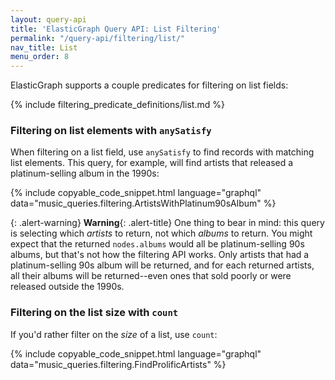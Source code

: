 ```yaml
---
layout: query-api
title: 'ElasticGraph Query API: List Filtering'
permalink: "/query-api/filtering/list/"
nav_title: List
menu_order: 8
---
```

ElasticGraph supports a couple predicates for filtering on list fields:

{% include filtering_predicate_definitions/list.md %}

### Filtering on list elements with `anySatisfy`

When filtering on a list field, use `anySatisfy` to find records with matching list elements.
This query, for example, will find artists that released a platinum-selling album in the 1990s:

{% include copyable_code_snippet.html language="graphql" data="music_queries.filtering.ArtistsWithPlatinum90sAlbum" %}

{: .alert-warning}
**Warning**{: .alert-title}
One thing to bear in mind: this query is selecting which _artists_ to return,
not which _albums_ to return. You might expect that the returned `nodes.albums` would
all be platinum-selling 90s albums, but that's not how the filtering API works. Only artists
that had a platinum-selling 90s album will be returned, and for each returned artists, all
their albums will be returned--even ones that sold poorly or were released outside the 1990s.

### Filtering on the list size with `count`

If you'd rather filter on the _size_ of a list, use `count`:

{% include copyable_code_snippet.html language="graphql" data="music_queries.filtering.FindProlificArtists" %}
